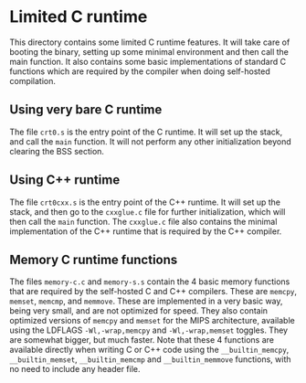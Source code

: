 # Limited C runtime

This directory contains some limited C runtime features. It will take care of booting the binary, setting up some minimal environment and then call the main function. It also contains some basic implementations of standard C functions which are required by the compiler when doing self-hosted compilation.

## Using very bare C runtime
The file `crt0.s` is the entry point of the C runtime. It will set up the stack, and call the `main` function. It will not perform any other initialization beyond clearing the BSS section.

## Using C++ runtime
The file `crt0cxx.s` is the entry point of the C++ runtime. It will set up the stack, and then go to the `cxxglue.c` file for further initialization, which will then call the `main` function. The `cxxglue.c` file also contains the minimal implementation of the C++ runtime that is required by the C++ compiler.

## Memory C runtime functions
The files `memory-c.c` and `memory-s.s` contain the 4 basic memory functions that are required by the self-hosted C and C++ compilers. These are `memcpy`, `memset`, `memcmp`, and `memmove`. These are implemented in a very basic way, being very small, and are not optimized for speed. They also contain optimized versions of `memcpy` and `memset` for the MIPS architecture, available using the LDFLAGS `-Wl,-wrap,memcpy` and `-Wl,-wrap,memset` toggles. They are somewhat bigger, but much faster. Note that these 4 functions are available directly when writing C or C++ code using the `__builtin_memcpy`, `__builtin_memset`, `__builtin_memcmp` and `__builtin_memmove` functions, with no need to include any header file.
